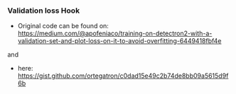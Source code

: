 ### Validation loss Hook

* Original code can be found on: https://medium.com/@apofeniaco/training-on-detectron2-with-a-validation-set-and-plot-loss-on-it-to-avoid-overfitting-6449418fbf4e

and

* here: https://gist.github.com/ortegatron/c0dad15e49c2b74de8bb09a5615d9f6b
